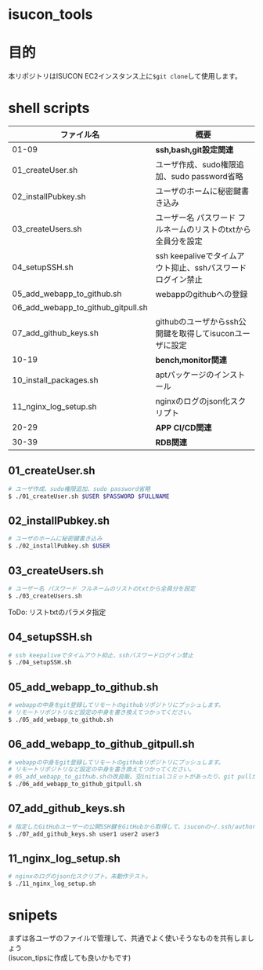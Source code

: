 # isucon_tools  

# 目的
本リポジトリはISUCON EC2インスタンス上に`$git clone`して使用します。

# shell scripts
|ファイル名|概要|
----|----
|01-09|**ssh,bash,git設定関連**|
|01_createUser.sh |ユーザ作成、sudo権限追加、sudo password省略|
|02_installPubkey.sh|ユーザのホームに秘密鍵書き込み|
|03_createUsers.sh|ユーザー名 パスワード フルネームのリストのtxtから全員分を設定| 
|04_setupSSH.sh|ssh keepaliveでタイムアウト抑止、sshパスワードログイン禁止|
|05_add_webapp_to_github.sh|webappのgithubへの登録|
|06_add_webapp_to_github_gitpull.sh||
|07_add_github_keys.sh|githubのユーザからssh公開鍵を取得してisuconユーザに設定|
|10-19|**bench,monitor関連**|
|10_install_packages.sh|aptパッケージのインストール|
|11_nginx_log_setup.sh|nginxのログのjson化スクリプト|
|20-29|**APP CI/CD関連**|
|30-39|**RDB関連**|

## 01_createUser.sh

```bash
# ユーザ作成、sudo権限追加、sudo password省略
$ ./01_createUser.sh $USER $PASSWORD $FULLNAME
```

## 02_installPubkey.sh
```bash
# ユーザのホームに秘密鍵書き込み
$ ./02_installPubkey.sh $USER
```

## 03_createUsers.sh
```bash
# ユーザー名 パスワード フルネームのリストのtxtから全員分を設定
$ ./03_createUsers.sh  
```
ToDo: リストtxtのパラメタ指定
## 04_setupSSH.sh
```bash
# ssh keepaliveでタイムアウト抑止、sshパスワードログイン禁止
$ ./04_setupSSH.sh 
```

## 05_add_webapp_to_github.sh
```bash
# webappの中身をgit登録してリモートのgithubリポジトリにプッシュします。
# リモートリポジトリなど設定の中身を書き換えてつかってください。
$ ./05_add_webapp_to_github.sh  
```

## 06_add_webapp_to_github_gitpull.sh
```bash
# webappの中身をgit登録してリモートのgithubリポジトリにプッシュします。
# リモートリポジトリなど設定の中身を書き換えてつかってください。
# 05_add_webapp_to_github.shの改良販。空initialコミットがあったり、git pullがうまくいかないときの対策もあったり。
$ ./06_add_webapp_to_github_gitpull.sh
```

## 07_add_github_keys.sh
```bash
# 指定したGitHubユーザーの公開SSH鍵をGitHubから取得して、isuconの~/.ssh/authorized_keysに追加します。
$ ./07_add_github_keys.sh user1 user2 user3 
```

## 11_nginx_log_setup.sh
```bash
# nginxのログのjson化スクリプト。未動作テスト。
$ ./11_nginx_log_setup.sh
```

# snipets
まずは各ユーザのファイルで管理して、共通でよく使いそうなものを共有しましょう  
(isucon_tipsに作成しても良いかもです)  
